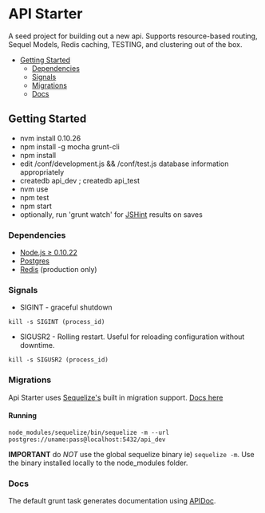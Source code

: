 API Starter
=======

A seed project for building out a new api.  Supports resource-based routing, Sequel Models, Redis caching, TESTING, and clustering out of the box.

* [Getting Started](#getting-started)
  * [Dependencies](#dependencies)
  * [Signals](#signals)
  * [Migrations](#migrations)
  * [Docs](#docs)


## Getting Started
  - nvm install 0.10.26
  - npm install -g mocha grunt-cli
  - npm install
  - edit /conf/development.js && /conf/test.js database information appropriately
  - createdb api_dev ; createdb api_test
  - nvm use
  - npm test
  - npm start
  - optionally, run 'grunt watch' for [JSHint][jshint] results on saves

### Dependencies
- [Node.js ≥ 0.10.22][node]
- [Postgres][postgres]
- [Redis][redis] (production only)

### Signals

- SIGINT - graceful shutdown
```
kill -s SIGINT (process_id)
```

- SIGUSR2 - Rolling restart.  Useful for reloading configuration without downtime.
```
kill -s SIGUSR2 (process_id)
```

### Migrations

Api Starter uses [Sequelize's][sequelize] built in migration support.  [Docs here](http://sequelizejs.com/docs/latest/migrations)

#### Running

`node_modules/sequelize/bin/sequelize -m --url postgres://uname:pass@localhost:5432/api_dev`

**IMPORTANT** do *NOT* use the global sequelize binary ie) `sequelize -m`.  Use the binary installed locally to the node_modules folder.

### Docs
The default grunt task generates documentation using [APIDoc][apidoc].

[node]: http://nodejs.org/ "Node.js"
[cluster]: http://nodejs.org/docs/v0.10.22/api/cluster.html "Cluster - Node v0.10.22"
[redis]: http://redis.io/download "Redis"
[postgres]: http://www.postgresql.org/ "Postgres"
[sequelize]: http://http://sequelizejs.com/ "Sequelize"
[jshint]: http://www.jshint.com/docs/ "JSHint"
[apidoc]: http://apidocjs.com/ "APIDocJS"